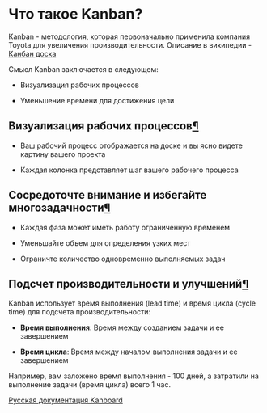 Что такое Kanban?
=================



Kanban - методология, которая первоначально применила компания Toyota для увеличения производительности. Описание в википедии - [Канбан доска](https://ru.wikipedia.org/wiki/%D0%9A%D0%B0%D0%BD%D0%B1%D0%B0%D0%BD-%D0%B4%D0%BE%D1%81%D0%BA%D0%B0)



Смысл Kanban заключается в следующем:



-   Визуализация рабочих процессов



-   Уменьшение времени для достижения цели



Визуализация рабочих процессов[¶](#visualize-your-workflow "Ссылка на этот заголовок")
--------------------------------------------------------------------------------------



-   Ваш рабочий процесс отображается на доске и вы ясно видете картину вашего проекта



-   Каждая колонка представляет шаг вашего рабочего процесса



Сосредоточте внимание и избегайте многозадачности[¶](#bring-focus-and-avoid-multitasking "Ссылка на этот заголовок")
--------------------------------------------------------------------------------------------------------------------



-   Каждая фаза может иметь работу ограниченную временем



-   Уменьшайте объем для определения узких мест



-   Ограничте количество одновременно выполняемых задач



Подсчет производительности и улучшений[¶](#measure-performance-and-improvement "Ссылка на этот заголовок")
----------------------------------------------------------------------------------------------------------



Kanban использует время выполнения (lead time) и время цикла (cycle time) для подсчета производительности:



-   **Время выполнения**: Время между созданием задачи и ее завершением



-   **Время цикла**: Время между началом выполнения задачи и ее завершением



Например, вам заложено время выполнения - 100 дней, а затратили на выполнение задачи (время цикла) всего 1 час.





 



[Русская документация Kanboard](http://kanboard.ru/doc/)

